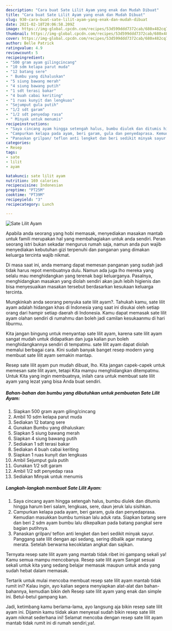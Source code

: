 ```yaml
---
description: "Cara buat Sate Lilit Ayam yang enak dan Mudah Dibuat"
title: "Cara buat Sate Lilit Ayam yang enak dan Mudah Dibuat"
slug: 930-cara-buat-sate-lilit-ayam-yang-enak-dan-mudah-dibuat
date: 2021-02-18T20:06:58.209Z
image: https://img-global.cpcdn.com/recipes/53d599ddd7372cab/680x482cq70/sate-lilit-ayam-foto-resep-utama.jpg
thumbnail: https://img-global.cpcdn.com/recipes/53d599ddd7372cab/680x482cq70/sate-lilit-ayam-foto-resep-utama.jpg
cover: https://img-global.cpcdn.com/recipes/53d599ddd7372cab/680x482cq70/sate-lilit-ayam-foto-resep-utama.jpg
author: Belle Patrick
ratingvalue: 4.9
reviewcount: 5
recipeingredient:
- "500 gram ayam gilingcincang"
- "10 sdm kelapa parut muda"
- "12 batang sere"
- " Bumbu yang dihaluskan"
- "5 siung bawang merah"
- "4 siung bawang putih"
- "1 sdt terasi bakar"
- "4 buah cabai keriting"
- "1 ruas kunyit dan lengkuas"
- "Sejumput gula putih"
- "1/2 sdt garam"
- "1/2 sdt penyedap rasa"
- " Minyak untuk menumis"
recipeinstructions:
- "Saya cincang ayam hingga setengah halus, bumbu diulek dan ditumis hingga harum beri salam, lengkuas, sere, daun jeruk lalu sisihkan."
- "Campurkan kelapa pada ayam, beri garam, gula dan penyedaprasa. Kemudian masukkan bumbu tumisan lalu aduk rata. Siapkan batang sere dan beri 2 sdm ayam bumbu lalu dikepalkan pada batang pangkal sere bagian putihnya."
- "Panaskan grilpan/ teflon anti lengket dan beri sedikit minyak sayur. Panggang sate lilit dengan api sedang, sering dibalik agar matang merata. Setelah berwarna kecoklatan angkat dan sajikan."
categories:
- Resep
tags:
- sate
- lilit
- ayam

katakunci: sate lilit ayam 
nutrition: 169 calories
recipecuisine: Indonesian
preptime: "PT25M"
cooktime: "PT39M"
recipeyield: "3"
recipecategory: Lunch

---
```



![Sate Lilit Ayam](https://img-global.cpcdn.com/recipes/53d599ddd7372cab/680x482cq70/sate-lilit-ayam-foto-resep-utama.jpg)

Apabila anda seorang yang hobi memasak, menyediakan masakan mantab untuk famili merupakan hal yang membahagiakan untuk anda sendiri. Peran seorang istri bukan sekadar mengurus rumah saja, namun anda pun wajib menyediakan kebutuhan gizi terpenuhi dan panganan yang dimakan keluarga tercinta wajib nikmat.

Di masa  saat ini, anda memang dapat memesan panganan yang sudah jadi tidak harus repot membuatnya dulu. Namun ada juga lho mereka yang selalu mau menghidangkan yang terenak bagi keluarganya. Pasalnya, menghidangkan masakan yang diolah sendiri akan jauh lebih higienis dan bisa menyesuaikan masakan tersebut berdasarkan kesukaan keluarga tercinta. 



Mungkinkah anda seorang penyuka sate lilit ayam?. Tahukah kamu, sate lilit ayam adalah hidangan khas di Indonesia yang saat ini disukai oleh setiap orang dari hampir setiap daerah di Indonesia. Kamu dapat memasak sate lilit ayam olahan sendiri di rumahmu dan boleh jadi camilan kesukaanmu di hari liburmu.

Kita jangan bingung untuk menyantap sate lilit ayam, karena sate lilit ayam sangat mudah untuk didapatkan dan juga kalian pun boleh menghidangkannya sendiri di tempatmu. sate lilit ayam dapat diolah memalui berbagai cara. Kini sudah banyak banget resep modern yang membuat sate lilit ayam semakin mantap.

Resep sate lilit ayam pun mudah dibuat, lho. Kita jangan capek-capek untuk memesan sate lilit ayam, tetapi Kita mampu menghidangkan ditempatmu. Untuk Kita yang ingin membuatnya, inilah cara untuk membuat sate lilit ayam yang lezat yang bisa Anda buat sendiri.

<!--inarticleads1-->

##### Bahan-bahan dan bumbu yang dibutuhkan untuk pembuatan Sate Lilit Ayam:

1. Siapkan 500 gram ayam giling/cincang
1. Ambil 10 sdm kelapa parut muda
1. Sediakan 12 batang sere
1. Gunakan  Bumbu yang dihaluskan:
1. Siapkan 5 siung bawang merah
1. Siapkan 4 siung bawang putih
1. Sediakan 1 sdt terasi bakar
1. Sediakan 4 buah cabai keriting
1. Siapkan 1 ruas kunyit dan lengkuas
1. Ambil Sejumput gula putih
1. Gunakan 1/2 sdt garam
1. Ambil 1/2 sdt penyedap rasa
1. Sediakan  Minyak untuk menumis




<!--inarticleads2-->

##### Langkah-langkah membuat Sate Lilit Ayam:

1. Saya cincang ayam hingga setengah halus, bumbu diulek dan ditumis hingga harum beri salam, lengkuas, sere, daun jeruk lalu sisihkan.
1. Campurkan kelapa pada ayam, beri garam, gula dan penyedaprasa. Kemudian masukkan bumbu tumisan lalu aduk rata. Siapkan batang sere dan beri 2 sdm ayam bumbu lalu dikepalkan pada batang pangkal sere bagian putihnya.
1. Panaskan grilpan/ teflon anti lengket dan beri sedikit minyak sayur. Panggang sate lilit dengan api sedang, sering dibalik agar matang merata. Setelah berwarna kecoklatan angkat dan sajikan.




Ternyata resep sate lilit ayam yang mantab tidak ribet ini gampang sekali ya! Kamu semua mampu mencobanya. Resep sate lilit ayam Sangat sesuai sekali untuk kita yang sedang belajar memasak maupun untuk anda yang sudah hebat dalam memasak.

Tertarik untuk mulai mencoba membuat resep sate lilit ayam mantab tidak rumit ini? Kalau ingin, ayo kalian segera menyiapkan alat-alat dan bahan-bahannya, kemudian bikin deh Resep sate lilit ayam yang enak dan simple ini. Betul-betul gampang kan. 

Jadi, ketimbang kamu berlama-lama, ayo langsung aja bikin resep sate lilit ayam ini. Dijamin kamu tiidak akan menyesal sudah bikin resep sate lilit ayam nikmat sederhana ini! Selamat mencoba dengan resep sate lilit ayam mantab tidak rumit ini di rumah sendiri,ya!.

